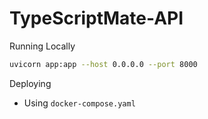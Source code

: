 # TypeScriptMate-API

Running Locally

```bash
uvicorn app:app --host 0.0.0.0 --port 8000
```

Deploying

- Using `docker-compose.yaml`
